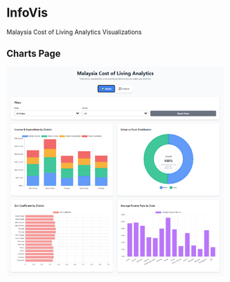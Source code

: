 # InfoVis
Malaysia Cost of Living Analytics Visualizations

## Charts Page
![Screenshot of a charts page.](/images/chart.png)
